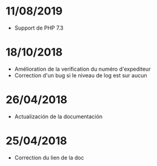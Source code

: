 # 11/08/2019

- Support de PHP 7.3

# 18/10/2018

- Amélioration de la verification du numéro d'expediteur
- Correction d'un bug si le niveau de log est sur aucun

# 26/04/2018

- Actualización de la documentación

# 25/04/2018

- Correction du lien de la doc
